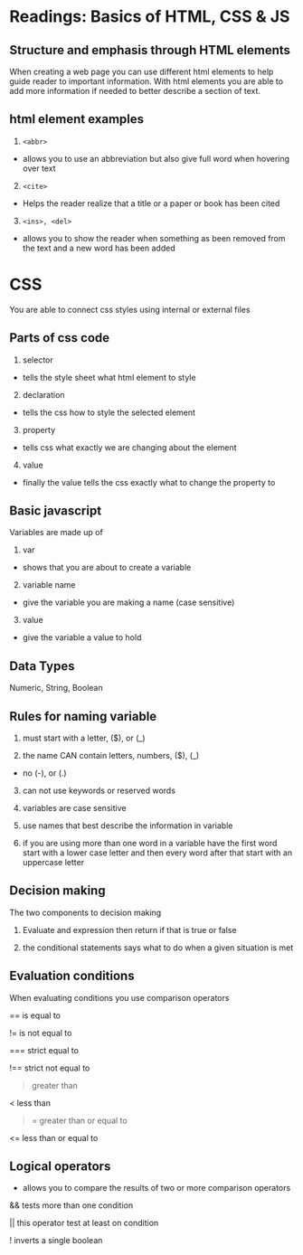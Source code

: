 # Readings: Basics of HTML, CSS & JS

## Structure and emphasis through HTML elements

When creating a web page you can use different html elements to help guide reader to important information. With html elements you are able to add more information if needed to better describe a section of text.

## html element examples
1. ``` <abbr> ```
- allows you to use an abbreviation but also give full word when hovering over text

2. ``` <cite> ```
- Helps the reader realize that a title or a paper or book has been cited

3. ``` <ins>, <del> ```
- allows you to show the reader when something as been removed from the text and a new word has been added

# CSS

You are able to connect css styles using internal or external files

## Parts of css code

1. selector
- tells the style sheet what html element to style

2. declaration
- tells the css how to style the selected element

3. property
- tells css what exactly we are changing about the element 

4. value 
- finally the value tells the css exactly what to change the property to

## Basic javascript

Variables are made up of 

1. var
- shows that you are about to create a variable

2. variable name
- give the variable you are making a name (case sensitive)

3. value
- give the variable a value to hold

## Data Types 
Numeric, String, Boolean

## Rules for naming variable 

1. must start with a letter, ($), or (_)

2. the name CAN contain letters, numbers, ($), (_) 
- no (-), or (.)

3. can not use keywords or reserved words

4. variables are case sensitive 

5. use names that best describe the information in variable

6. if you are using more than one word in a variable have the first word start with a lower case letter and then every word after that start with an uppercase letter

## Decision making

The two components to decision making

1. Evaluate and expression then return if that is true or false

2. the conditional statements says what to do when a given situation is met

## Evaluation conditions

When evaluating conditions you use comparison operators 

== is equal to 

!= is not equal to

=== strict equal to

!== strict not equal to

> greater than

< less than

>= greater than or equal to

<= less than or equal to

## Logical operators
- allows you to compare the results of two or more comparison operators

&& tests more than one condition

|| this operator test at least on condition

! inverts a single boolean

